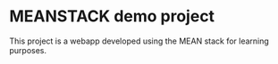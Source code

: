 # MEANSTACK demo project

This project is a webapp developed using the MEAN stack for learning purposes.